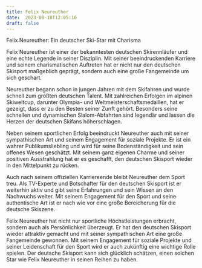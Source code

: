 ```yaml
---
title: Felix Neureuther
date:  2023-08-18T12:05:10
draft: false
---
```


Felix Neureuther: Ein deutscher Ski-Star mit Charisma

Felix Neureuther ist einer der bekanntesten deutschen Skirennläufer und eine echte Legende in seiner Disziplin. Mit seiner beeindruckenden Karriere und seinem charismatischen Auftreten hat er nicht nur den deutschen Skisport maßgeblich geprägt, sondern auch eine große Fangemeinde um sich geschart.

Neureuther begann schon in jungen Jahren mit dem Skifahren und wurde schnell zum größten deutschen Talent. Mit zahlreichen Erfolgen im alpinen Skiweltcup, darunter Olympia- und Weltmeisterschaftsmedaillen, hat er gezeigt, dass er zu den Besten seiner Zunft gehört. Besonders seine schnellen und dynamischen Slalom-Abfahrten sind legendär und lassen die Herzen der deutschen Skifans höherschlagen.

Neben seinem sportlichen Erfolg beeindruckt Neureuther auch mit seiner sympathischen Art und seinem Engagement für soziale Projekte. Er ist ein wahrer Publikumsliebling und wird für seine Bodenständigkeit und sein offenes Wesen geschätzt. Mit seinem ganz eigenen Charme und seiner positiven Ausstrahlung hat er es geschafft, den deutschen Skisport wieder in den Mittelpunkt zu rücken.

Auch nach seinem offiziellen Karriereende bleibt Neureuther dem Sport treu. Als TV-Experte und Botschafter für den deutschen Skisport ist er weiterhin aktiv und gibt seine Erfahrungen und sein Wissen an den Nachwuchs weiter. Mit seinem Engagement für den Sport und seine authentische Art ist er nach wie vor eine große Bereicherung für die deutsche Skiszene.

Felix Neureuther hat nicht nur sportliche Höchstleistungen erbracht, sondern auch als Persönlichkeit überzeugt. Er hat den deutschen Skisport wieder attraktiv gemacht und mit seiner sympathischen Art eine große Fangemeinde gewonnen. Mit seinem Engagement für soziale Projekte und seiner Leidenschaft für den Sport wird er auch zukünftig eine wichtige Rolle spielen. Der deutsche Skisport kann sich glücklich schätzen, einen solchen Star wie Felix Neureuther in seinen Reihen zu haben.